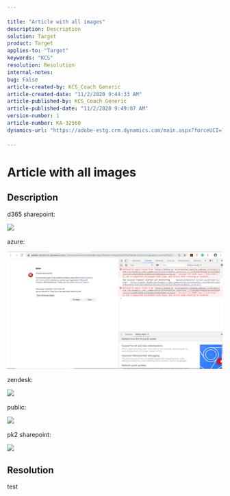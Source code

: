 ```yaml
---

title: "Article with all images"  
description: Description  
solution: Target  
product: Target  
applies-to: "Target"  
keywords: "KCS"  
resolution: Resolution  
internal-notes:   
bug: False  
article-created-by: KCS_Coach Generic  
article-created-date: "11/2/2020 9:44:33 AM"  
article-published-by: KCS_Coach Generic  
article-published-date: "11/2/2020 9:49:07 AM"  
version-number: 1  
article-number: KA-32560  
dynamics-url: "https://adobe-estg.crm.dynamics.com/main.aspx?forceUCI=1&pagetype=entityrecord&etn=knowledgearticle&id=288a8bff-ef1c-eb11-a814-000d3a35ed4e"

---
```


# Article with all images

## Description

d365 sharepoint:

![](https://adobe.sharepoint.com/sites/D365Attachments-Non-Prod/knowledgearticle/Article%20with%20all%20images_288A8BFFEF1CEB11A814000D3A35ED4E/after_reload.PNG)

azure:

![](assets/___820ab997-f01c-eb11-a814-000d3a35ed4e___.png)

zendesk:

![](https://support.zendesk.com/hc/en-us/article_attachments/201443596/record.jpg)

public:

![](https://static.toiimg.com/photo/72975551.cms)

pk2 sharepoint:

![](https://adobe.sharepoint.com/sites/ParkourDX/Shared%20Documents/50%20Technical%20Tracks/QA_CSME/26734285_1570393716380340_2500353603893350595_n.jpg?csf=1&web=1&e=oGBSjf&cid=e619be53-fedb-4bb9-a7b3-09f3c91e2108)

## Resolution

test
